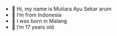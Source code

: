 - 👋 Hi, my name is Mutiara Ayu Sekar arum
- 👀 I’m from Indonesia
- 🌱 I was born in Malang
- 💞️ I’m 17 years old

<!---
mutiaraayu020603/mutiaraayu020603 is a ✨ special ✨ repository because its `README.md` (this file) appears on your GitHub profile.
You can click the Preview link to take a look at your changes.
--->
